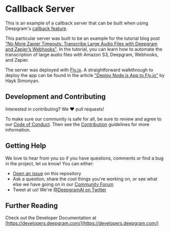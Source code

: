 # Callback Server

This is an example of a callback server that can be built when using Deepgram's [callback feature](https://developers.deepgram.com/docs/callback).

This particular server was built to be an example for the tutorial blog post ["No More Zapier Timeouts: Transcribe Large Audio Files with Deepgram and Zapier’s Webhooks"](https://deepgram.com/learn/no-more-zapier-timeouts-transcribe-large-audio-files-with-deepgram-and-zapier-s-w). In the tutorial, you can learn how to automate the transcription of large audio files with Amazon S3, Deepgram, Webhooks, and Zapier.

The server was deployed with [Fly.io](fly.io). A straightforward walkthrough to deploy the app can be found in the article ["Deploy Node.js App to Fly.io"](https://levelup.gitconnected.com/deploy-node-js-app-to-fly-io-fb0f7ea9c13a) by Hayk Simonyan.

## Development and Contributing

Interested in contributing? We ❤️ pull requests!

To make sure our community is safe for all, be sure to review and agree to our
[Code of Conduct](./CODE_OF_CONDUCT.md). Then see the
[Contribution](./CONTRIBUTING.md) guidelines for more information.

## Getting Help

We love to hear from you so if you have questions, comments or find a bug in the
project, let us know! You can either:

- [Open an issue](https://github.com/deepgram/[reponame]/issues/new) on this repository
- Ask a question, share the cool things you're working on, or see what else we have going on in our [Community Forum](https://github.com/orgs/deepgram/discussions/)
- Tweet at us! We're [@DeepgramAI on Twitter](https://twitter.com/DeepgramAI)

## Further Reading

Check out the Developer Documentation at [https://developers.deepgram.com/](https://developers.deepgram.com/)
